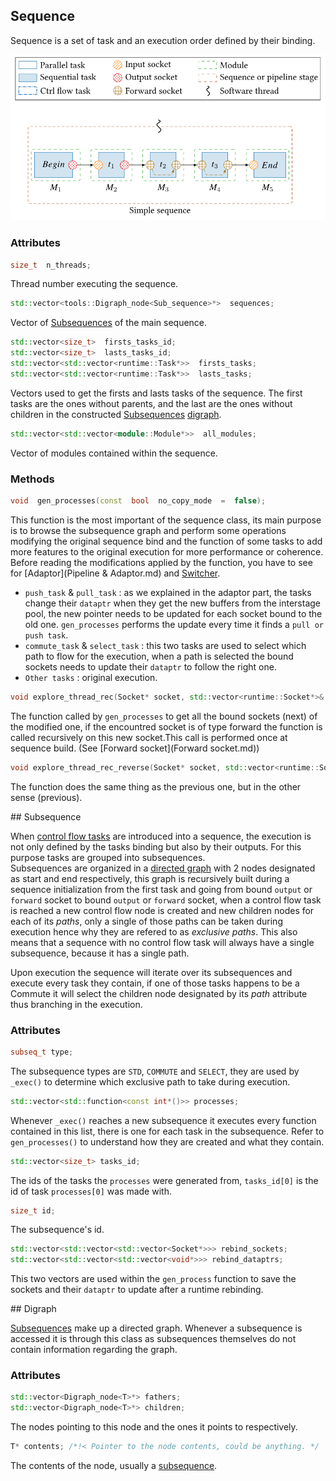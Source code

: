 <a name="Sequence"></a>
## Sequence

Sequence is a set of task and an execution order defined by their binding.

![Image d'une sequence classique !](./assets/simple_sequence.svg)

### Attributes 
```cpp 
size_t  n_threads;
``` 
Thread number executing the sequence.

```cpp
std::vector<tools::Digraph_node<Sub_sequence>*>  sequences;
```
Vector of [Subsequences](#Subsequence) of the main sequence.

```cpp
std::vector<size_t>  firsts_tasks_id;
std::vector<size_t>  lasts_tasks_id;
std::vector<std::vector<runtime::Task*>>  firsts_tasks;
std::vector<std::vector<runtime::Task*>>  lasts_tasks;
```
Vectors used to get the firsts and lasts tasks of the sequence. The first tasks are the ones without parents, and  the last are the ones without children in the constructed [Subsequences](#Subsequence) [digraph](#Digraph). 

```cpp
std::vector<std::vector<module::Module*>>  all_modules;
```
Vector of modules contained within the sequence. 


###  Methods

```cpp
void  gen_processes(const  bool  no_copy_mode  =  false);
```
This function is the most important of the sequence class, its main purpose is to browse the subsequence graph and perform some operations modifying the original sequence bind and the function of some tasks to add more features to the original execution for more performance or coherence. Before reading the modifications applied by the function, you have to see for  [Adaptor](Pipeline & Adaptor.md) and [Switcher](Switcher.md).

 - `push_task` & `pull_task` : as we explained in the adaptor part, the tasks change their `dataptr` when they get the new buffers from the interstage pool, the new pointer needs to be updated for each socket bound to the old one. `gen_processes` performs the update every time it finds a `pull or push task`.
 - `commute_task` & `select_task` : this two tasks are used to select which path to flow for the execution, when a path is selected the bound sockets needs to update their `dataptr` to follow the right one.
 - `Other tasks` : original execution.

```cpp
void explore_thread_rec(Socket* socket, std::vector<runtime::Socket*>& list_fwd);
```
The function called by `gen_processes` to get all the bound sockets (next) of the modified one, if the encountred socket is of type forward the function is called recursively on this new socket.This call is performed once at sequence build. (See [Forward socket](Forward socket.md))

```cpp
void explore_thread_rec_reverse(Socket* socket, std::vector<runtime::Socket*>& list_fwd);
```
The function does the same thing as the previous one, but in the other sense (previous).

<a name="Subsequence">
## Subsequence
</a>

When [control flow tasks](./Switcher.md) are introduced into a sequence, the execution is not only defined by the tasks binding but also by their outputs. For this purpose tasks are grouped into subsequences.  
Subsequences are organized in a [directed graph](#Digraph) with 2 nodes designated as start and end respectively, this graph is recursively built during a sequence initialization from the first task and going from bound `output` or `forward` socket to bound `output` or `forward` socket, when a control flow task is reached a new control flow node is created and new children nodes for each of its *paths*, only a single of those paths can be taken during execution hence why they are refered to as *exclusive paths*. This also means that a sequence with no control flow task will always have a single subsequence, because it has a single path.

Upon execution the sequence will iterate over its subsequences and execute every task they contain, if one of those tasks happens to be a Commute it will select the children node designated by its *path* attribute thus branching in the execution.

### Attributes

```cpp
subseq_t type;
```
The subsequence types are `STD`, `COMMUTE` and `SELECT`, they are used by `_exec()` to determine which exclusive path to take during execution.  

```cpp
std::vector<std::function<const int*()>> processes;
```
Whenever `_exec()` reaches a new subsequence it executes every function contained in this list, there is one for each task in the subsequence. Refer to `gen_processes()` to understand how they are created and what they contain.  

```cpp
std::vector<size_t> tasks_id;
```
The ids of the tasks the `processes` were generated from, `tasks_id[0]` is the id of task `processes[0]` was made with.  

```cpp
size_t id;
```
The subsequence's id.  
```cpp
std::vector<std::vector<std::vector<Socket*>>> rebind_sockets;
std::vector<std::vector<std::vector<void*>>> rebind_dataptrs;
```
This two vectors are used within the `gen_process` function to save the sockets and their `dataptr` to update after a runtime rebinding. 

<a name="Digraph">
## Digraph
</a>

[Subsequences](#Subsequence) make up a directed graph. Whenever a subsequence is accessed it is through this class as subsequences themselves do not contain information regarding the graph.

### Attributes

```cpp
std::vector<Digraph_node<T>*> fathers;
std::vector<Digraph_node<T>*> children;
```
The nodes pointing to this node and the ones it points to respectively.  

```cpp
T* contents; /*!< Pointer to the node contents, could be anything. */
```
The contents of the node, usually a [subsequence](#Subsequence).